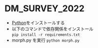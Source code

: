 # DM_SURVEY_2022
- [Python](https://www.python.org/)をインストールする
- 以下のコマンドで依存関係をインストール  
`pip install -r requirements.txt`  
- morph.py を実行
`python morph.py`